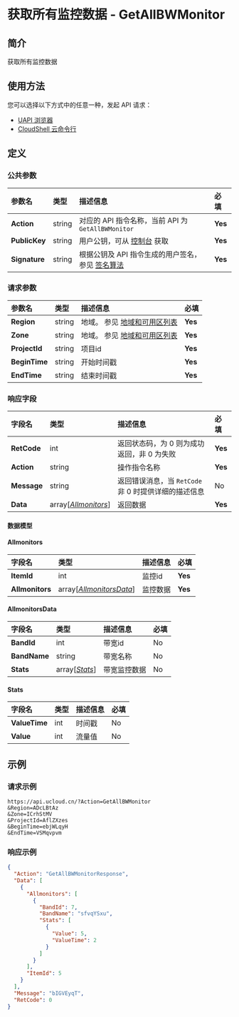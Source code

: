 # 获取所有监控数据 - GetAllBWMonitor

## 简介

获取所有监控数据






## 使用方法

您可以选择以下方式中的任意一种，发起 API 请求：
- [UAPI 浏览器](https://console.ucloud.cn/uapi/detail?id=GetAllBWMonitor)
- [CloudShell 云命令行](https://shell.ucloud.cn/)


## 定义

### 公共参数

| 参数名 | 类型 | 描述信息 | 必填 |
|:---|:---|:---|:---|
| **Action**     | string  | 对应的 API 指令名称，当前 API 为 `GetAllBWMonitor`                        | **Yes** |
| **PublicKey**  | string  | 用户公钥，可从 [控制台](https://console.ucloud.cn/uapi/apikey) 获取                                             | **Yes** |
| **Signature**  | string  | 根据公钥及 API 指令生成的用户签名，参见 [签名算法](api/summary/signature.md)  | **Yes** |

### 请求参数

| 参数名 | 类型 | 描述信息 | 必填 |
|:---|:---|:---|:---|
| **Region** | string | 地域。 参见 [地域和可用区列表](api/summary/regionlist) |**Yes**|
| **Zone** | string | 地域。 参见 [地域和可用区列表](api/summary/regionlist) |**Yes**|
| **ProjectId** | string | 项目id |**Yes**|
| **BeginTime** | string | 开始时间戳 |**Yes**|
| **EndTime** | string | 结束时间戳 |**Yes**|

### 响应字段

| 字段名 | 类型 | 描述信息 | 必填 |
|:---|:---|:---|:---|
| **RetCode** | int | 返回状态码，为 0 则为成功返回，非 0 为失败 |**Yes**|
| **Action** | string | 操作指令名称 |**Yes**|
| **Message** | string | 返回错误消息，当 `RetCode` 非 0 时提供详细的描述信息 |No|
| **Data** | array[[*Allmonitors*](#Allmonitors)] | 返回数据 |**Yes**|

#### 数据模型


#### Allmonitors

| 字段名 | 类型 | 描述信息 | 必填 |
|:---|:---|:---|:---|
| **ItemId** | int | 监控id |**Yes**|
| **Allmonitors** | array[[*AllmonitorsData*](#AllmonitorsData)] | 监控数据 |**Yes**|

#### AllmonitorsData

| 字段名 | 类型 | 描述信息 | 必填 |
|:---|:---|:---|:---|
| **BandId** | int | 带宽id |No|
| **BandName** | string | 带宽名称 |No|
| **Stats** | array[[*Stats*](#Stats)] | 带宽监控数据 |No|

#### Stats

| 字段名 | 类型 | 描述信息 | 必填 |
|:---|:---|:---|:---|
| **ValueTime** | int | 时间戳 |No|
| **Value** | int | 流量值 |No|

## 示例

### 请求示例
    
```
https://api.ucloud.cn/?Action=GetAllBWMonitor
&Region=ADcLBtAz
&Zone=ICrhStMV
&ProjectId=AflZXzes
&BeginTime=ebjWLqyH
&EndTime=VSMqvpvm
```

### 响应示例
    
```json
{
  "Action": "GetAllBWMonitorResponse",
  "Data": [
    {
      "Allmonitors": [
        {
          "BandId": 7,
          "BandName": "sfvqYSxu",
          "Stats": [
            {
              "Value": 5,
              "ValueTime": 2
            }
          ]
        }
      ],
      "ItemId": 5
    }
  ],
  "Message": "bIGVEyqT",
  "RetCode": 0
}
```





